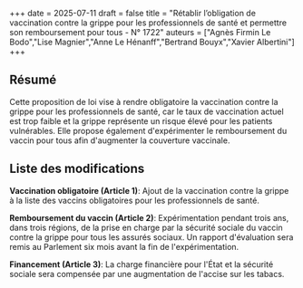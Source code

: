 +++
date = 2025-07-11
draft = false
title = "Rétablir l’obligation de vaccination contre la grippe pour les professionnels de santé et permettre son remboursement pour tous - N° 1722"
auteurs = ["Agnès Firmin Le Bodo","Lise Magnier","Anne Le Hénanff","Bertrand Bouyx","Xavier Albertini"]
+++

## Résumé

Cette proposition de loi vise à rendre obligatoire la vaccination contre la grippe pour les professionnels de santé, car le taux de vaccination actuel est trop faible et la grippe représente un risque élevé pour les patients vulnérables. Elle propose également d'expérimenter le remboursement du vaccin pour tous afin d'augmenter la couverture vaccinale.

## Liste des modifications

**Vaccination obligatoire (Article 1)**: Ajout de la vaccination contre la grippe à la liste des vaccins obligatoires pour les professionnels de santé.

**Remboursement du vaccin (Article 2)**: Expérimentation pendant trois ans, dans trois régions, de la prise en charge par la sécurité sociale du vaccin contre la grippe pour tous les assurés sociaux. Un rapport d'évaluation sera remis au Parlement six mois avant la fin de l'expérimentation.

**Financement (Article 3)**: La charge financière pour l'État et la sécurité sociale sera compensée par une augmentation de l'accise sur les tabacs.

